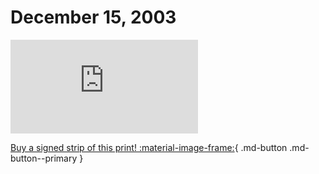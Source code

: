 # December 15, 2003

![](https://www.achewood.com/comic.php?date=12152003)

[Buy a signed strip of this print! :material-image-frame:](https://achewood-holiday-pop-up.myshopify.com/products/strip#12152003){ .md-button .md-button--primary }
